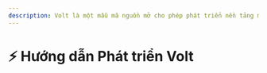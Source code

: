 ```yaml
---
description: Volt là một mẫu mã nguồn mở cho phép phát triển nền tảng máy chủ Paperweight riêng dựa trên Plazma.
---
```


# ⚡ Hướng dẫn Phát triển Volt
